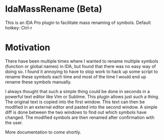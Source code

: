 IdaMassRename (Beta)
====================

This is an IDA Pro plugin to facilitate mass renaming of symbols. 
Default hotkey: Ctrl-r

Motivation
==========

There have been multiple times where I wanted to rename multiple symbols
(function or global names) in IDA, but found that there was no easy way of
doing so. I found it annoying to have to stop work to hack up some script to
rename these symbols each time and most of the time I would end up rename these
symbols manually. 

I always thought that such a simple thing could be done in seconds in a
powerful text editor like Vim or Sublime. This plugin allows just such a thing.
The original text is copied into the first window. This text can then be
modified in an external editor and pasted into the second window. A simple diff
is done between the two windows to find out which symbols have changed. The
modified symbols are then renamed after confirmation with the user.

More documentation to come shortly.

